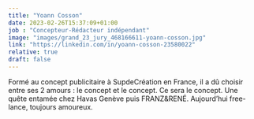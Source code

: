 ```yaml
---
title: "Yoann Cosson"
date: 2023-02-26T15:37:09+01:00
job : "Concepteur-Rédacteur indépendant"
image: "images/grand_23_jury_468166611-yoann-cosson.jpg"
link: "https://linkedin.com/in/yoann-cosson-23580022"
relative: true
draft: false
---
```

Formé au concept publicitaire à SupdeCréation en France, il a dû choisir entre ses 2 amours : le concept et le concept. Ce sera le concept. Une quête entamée chez Havas Genève puis FRANZ&RENÉ. Aujourd’hui free-lance, toujours amoureux.